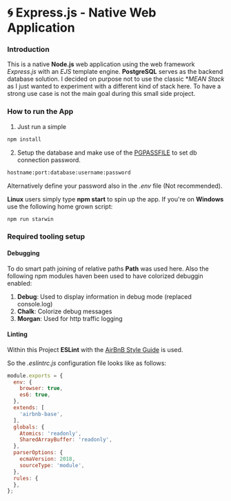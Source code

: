 # :cyclone: Express.js - Native Web Application

### Introduction

This is a native **Node.js** web application using the web framework _Express.js_ with an _EJS_ template engine.
**PostgreSQL** serves as the backend database solution. I decided on purpose not to use the classic **MEAN Stack* as I just wanted to
experiment with a different kind of stack here. To have a strong use case is not the main goal during this small side project.

### How to run the App

1) Just run a simple
```bash
npm install
```

2) Setup the database and make use of the [PGPASSFILE](https://www.postgresql.org/docs/9.1/libpq-pgpass.html) to set db connection password.
```bash
hostname:port:database:username:password
```
Alternatively define your password also in the _.env_ file (Not recommended).

**Linux** users simply type **npm start** to spin up the app.
If you're on **Windows** use the following home grown script:

```bash
npm run starwin
```

### Required tooling setup

#### Debugging

To do smart path joining of relative paths **Path** was used here.
Also the following npm modules haven been used to have colorized debuggin enabled:

1) **Debug**: Used to display information in debug mode (replaced console.log)
2) **Chalk**: Colorize debug messages
3) **Morgan**: Used for http traffic logging

#### Linting

Within this Project **ESLint** with the [AirBnB Style Guide](https://github.com/airbnb/javascript) is used.

So the _.eslintrc.js_ configuration file looks like as follows:
```javascript
module.exports = {
  env: {
    browser: true,
    es6: true,
  },
  extends: [
    'airbnb-base',
  ],
  globals: {
    Atomics: 'readonly',
    SharedArrayBuffer: 'readonly',
  },
  parserOptions: {
    ecmaVersion: 2018,
    sourceType: 'module',
  },
  rules: {
  },
};
```